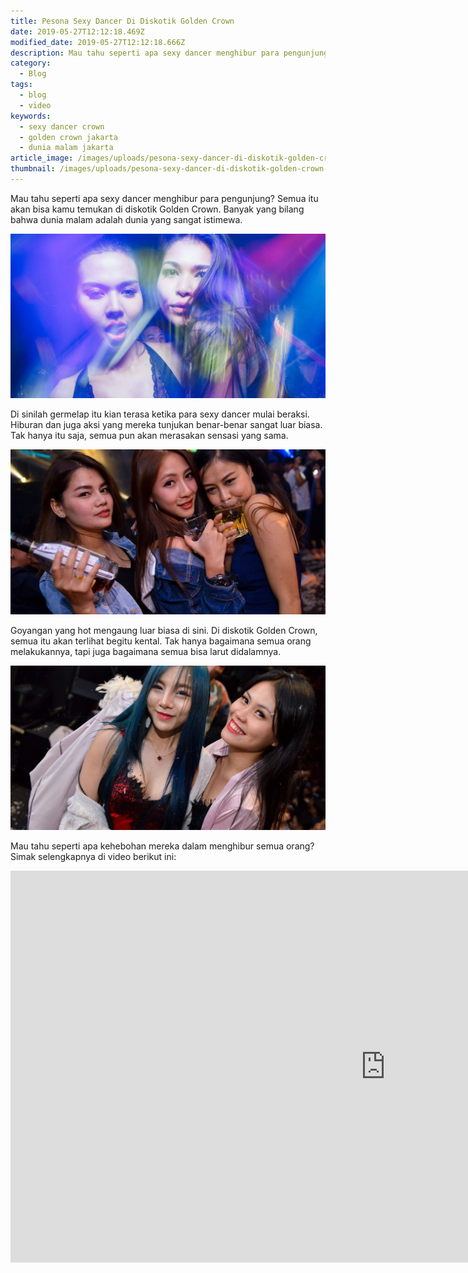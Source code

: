 ```yaml
---
title: Pesona Sexy Dancer Di Diskotik Golden Crown
date: 2019-05-27T12:12:18.469Z
modified_date: 2019-05-27T12:12:18.666Z
description: Mau tahu seperti apa sexy dancer menghibur para pengunjung? Semua itu akan bisa kamu temukan di diskotik Golden Crown.
category:
  - Blog
tags:
  - blog
  - video
keywords:
  - sexy dancer crown
  - golden crown jakarta
  - dunia malam jakarta
article_image: /images/uploads/pesona-sexy-dancer-di-diskotik-golden-crown-1.jpg
thumbnail: /images/uploads/pesona-sexy-dancer-di-diskotik-golden-crown-2-023.jpg
---
```

Mau tahu seperti apa sexy dancer menghibur para pengunjung? Semua itu akan bisa kamu temukan di diskotik Golden Crown. Banyak yang bilang bahwa dunia malam adalah dunia yang sangat istimewa. 

![Pesona Sexy Dancer Di Diskotik Golden Crown](/images/uploads/pesona-sexy-dancer-di-diskotik-golden-crown-3.jpg)

Di sinilah germelap itu kian terasa ketika para sexy dancer mulai beraksi. Hiburan dan juga aksi yang mereka tunjukan benar-benar sangat luar biasa. Tak hanya itu saja, semua pun akan merasakan sensasi yang sama.

![Pesona Sexy Dancer Di Diskotik Golden Crown](/images/uploads/pesona-sexy-dancer-di-diskotik-golden-crown-1.jpg)

Goyangan yang hot mengaung luar biasa di sini. Di diskotik Golden Crown, semua itu akan terlihat begitu kental. Tak hanya bagaimana semua orang melakukannya, tapi juga bagaimana semua bisa larut didalamnya. 

![Pesona Sexy Dancer Di Diskotik Golden Crown](/images/uploads/pesona-sexy-dancer-di-diskotik-golden-crown-2.jpg)

Mau tahu seperti apa kehebohan mereka dalam menghibur semua orang? Simak selengkapnya di video berikut ini:

<iframe width="1200" height="627" src="https://www.youtube.com/embed/ZayJXUOkcpo" frameborder="0" allow="accelerometer; autoplay; encrypted-media; gyroscope; picture-in-picture" allowfullscreen></iframe>
